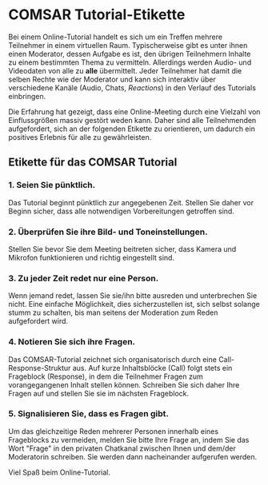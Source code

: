# COMSAR Tutorial-Etikette
Bei einem Online-Tutorial handelt es sich um ein Treffen mehrere Teilnehmer in einem virtuellen Raum.
Typischerweise gibt es unter ihnen einen Moderator, dessen Aufgabe es ist, den übrigen Teilnehmern
Inhalte zu einem bestimmten Thema zu vermitteln. Allerdings werden Audio- und Videodaten von alle zu
**alle** übermittelt. Jeder Teilnehmer hat damit die selben Rechte wie der Moderator und kann
sich interaktiv über verschiedene Kanäle (Audio, Chats, *Reactions*) in den Verlauf des Tutorials einbringen.

Die Erfahrung hat gezeigt, dass eine Online-Meeting durch eine Vielzahl von Einflussgrößen
massiv gestört weden kann. Daher sind alle Teilnehmenden aufgefordert, sich an der folgenden
Etikette zu orientieren, um dadurch ein positives Erlebnis für alle zu gewährleisten.

## Etikette für das COMSAR Tutorial

### 1. Seien Sie pünktlich.
Das Tutorial beginnt pünktlich zur angegebenen Zeit. Stellen Sie daher vor Beginn sicher, dass alle
notwendigen Vorbereitungen getroffen sind.

### 2. Überprüfen Sie ihre Bild- und Toneinstellungen.
Stellen Sie bevor Sie dem Meeting beitreten sicher, dass Kamera und Mikrofon funktionieren
und richtig eingestellt sind.

### 3. Zu jeder Zeit redet nur eine Person.
Wenn jemand redet, lassen Sie sie/ihn bitte ausreden und unterbrechen Sie nicht.
Eine einfache Möglichkeit, dies sicherzustellen ist, sich selbst solange stumm zu schalten, 
bis man seitens der Moderation zum Reden aufgefordert wird.

### 4. Notieren Sie sich ihre Fragen.
Das COMSAR-Tutorial zeichnet sich organisatorisch durch eine Call-Response-Struktur aus. Auf 
kurze Inhaltsblöcke (Call) folgt stets ein Frageblock (Response), in dem die Teilnehmer 
Fragen zum vorangegangenen Inhalt stellen können. Schreiben Sie sich daher Ihre 
Fragen auf und stellen Sie sie im nächsten Frageblock.

### 5. Signalisieren Sie, dass es Fragen gibt.
Um das gleichzeitige Reden mehrerer Personen innerhalb eines Frageblocks zu vermeiden, melden Sie
bitte Ihre Frage an, indem Sie das Wort "Frage" in den privaten Chatkanal zwischen Ihnen
und dem/der Moderatorin schreiben. Sie werden dann nacheinander aufgerufen werden.


Viel Spaß beim Online-Tutorial.
